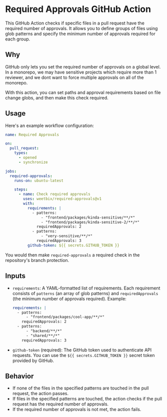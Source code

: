 # Required Approvals GitHub Action

This GitHub Action checks if specific files in a pull request have the required number of approvals.
It allows you to define groups of files using glob patterns and specify the minimum number of approvals required for each group.

## Why

GitHub only lets you set the required number of approvals on a global level. In a monorepo, we may have sensitive projects which
require more than 1 reviewer, and we dont want to force multiple approvals on all of the monorepo.

With this action, you can set paths and approval requirements based on file change globs, and then make this check required.

## Usage

Here's an example workflow configuration:

```yaml
name: Required Approvals

on:
  pull_request:
    types:
      - opened
      - synchronize

jobs:
  required-approvals:
    runs-on: ubuntu-latest

    steps:
      - name: Check required approvals
        uses: weetbix/required-approvals@v1
        with:
          requirements: |
            - patterns:
                - "frontend/packages/kinda-sensitive/**/*"
                - "frontend/packages/kinda-sensitive-2/**/*"
              requiredApprovals: 2
            - patterns:
                - "very-sensitive/**/*"
              requiredApprovals: 3
          github-token: ${{ secrets.GITHUB_TOKEN }}
```

You would then make `required-approvals` a required check in the repository's branch protection.

## Inputs

- `requirements`: A YAML-formatted list of requirements. Each requirement consists of `patterns` (an array of glob patterns) and `requiredApprovals` (the minimum number of approvals required). Example:

  ```yaml
  requirements: |
    - patterns:
        - "frontend/packages/cool-app/**/*"
      requiredApprovals: 2
    - patterns:
        - "backend/**/*"
        - "shared/**/*"
      requiredApprovals: 3
  ```

- `github-token` (required): The GitHub token used to authenticate API requests. You can use the `${{ secrets.GITHUB_TOKEN }}` secret token provided by GitHub.

## Behavior

- If none of the files in the specified patterns are touched in the pull request, the action passes.
- If files in the specified patterns are touched, the action checks if the pull request has the required number of approvals.
- If the required number of approvals is not met, the action fails.
